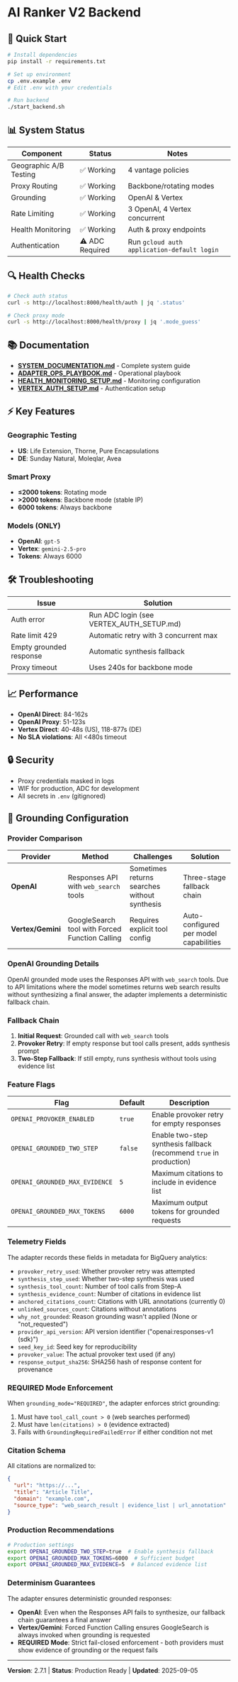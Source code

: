 # AI Ranker V2 Backend

## 🚀 Quick Start

```bash
# Install dependencies
pip install -r requirements.txt

# Set up environment
cp .env.example .env
# Edit .env with your credentials

# Run backend
./start_backend.sh
```

## 📊 System Status

| Component | Status | Notes |
|-----------|--------|-------|
| Geographic A/B Testing | ✅ Working | 4 vantage policies |
| Proxy Routing | ✅ Working | Backbone/rotating modes |
| Grounding | ✅ Working | OpenAI & Vertex |
| Rate Limiting | ✅ Working | 3 OpenAI, 4 Vertex concurrent |
| Health Monitoring | ✅ Working | Auth & proxy endpoints |
| Authentication | ⚠️ ADC Required | Run `gcloud auth application-default login` |

## 🔍 Health Checks

```bash
# Check auth status
curl -s http://localhost:8000/health/auth | jq '.status'

# Check proxy mode  
curl -s http://localhost:8000/health/proxy | jq '.mode_guess'
```

## 📚 Documentation

- **[SYSTEM_DOCUMENTATION.md](SYSTEM_DOCUMENTATION.md)** - Complete system guide
- **[ADAPTER_OPS_PLAYBOOK.md](ADAPTER_OPS_PLAYBOOK.md)** - Operational playbook
- **[HEALTH_MONITORING_SETUP.md](HEALTH_MONITORING_SETUP.md)** - Monitoring configuration
- **[VERTEX_AUTH_SETUP.md](VERTEX_AUTH_SETUP.md)** - Authentication setup

## ⚡ Key Features

### Geographic Testing
- **US**: Life Extension, Thorne, Pure Encapsulations
- **DE**: Sunday Natural, Moleqlar, Avea

### Smart Proxy
- **≤2000 tokens**: Rotating mode
- **>2000 tokens**: Backbone mode (stable IP)
- **6000 tokens**: Always backbone

### Models (ONLY)
- **OpenAI**: `gpt-5` 
- **Vertex**: `gemini-2.5-pro`
- **Tokens**: Always 6000

## 🛠️ Troubleshooting

| Issue | Solution |
|-------|----------|
| Auth error | Run ADC login (see VERTEX_AUTH_SETUP.md) |
| Rate limit 429 | Automatic retry with 3 concurrent max |
| Empty grounded response | Automatic synthesis fallback |
| Proxy timeout | Uses 240s for backbone mode |

## 📈 Performance

- **OpenAI Direct**: 84-162s
- **OpenAI Proxy**: 51-123s  
- **Vertex Direct**: 40-48s (US), 118-877s (DE)
- **No SLA violations**: All <480s timeout

## 🔒 Security

- Proxy credentials masked in logs
- WIF for production, ADC for development
- All secrets in `.env` (gitignored)

## 🔧 Grounding Configuration

### Provider Comparison

| Provider | Method | Challenges | Solution |
|----------|--------|------------|----------|
| **OpenAI** | Responses API with `web_search` tools | Sometimes returns searches without synthesis | Three-stage fallback chain |
| **Vertex/Gemini** | GoogleSearch tool with Forced Function Calling | Requires explicit tool config | Auto-configured per model capabilities |

### OpenAI Grounding Details
OpenAI grounded mode uses the Responses API with `web_search` tools. Due to API limitations where the model sometimes returns web search results without synthesizing a final answer, the adapter implements a deterministic fallback chain.

### Fallback Chain
1. **Initial Request**: Grounded call with `web_search` tools
2. **Provoker Retry**: If empty response but tool calls present, adds synthesis prompt
3. **Two-Step Fallback**: If still empty, runs synthesis without tools using evidence list

### Feature Flags

| Flag | Default | Description |
|------|---------|-------------|
| `OPENAI_PROVOKER_ENABLED` | `true` | Enable provoker retry for empty responses |
| `OPENAI_GROUNDED_TWO_STEP` | `false` | Enable two-step synthesis fallback (recommend `true` in production) |
| `OPENAI_GROUNDED_MAX_EVIDENCE` | `5` | Maximum citations to include in evidence list |
| `OPENAI_GROUNDED_MAX_TOKENS` | `6000` | Maximum output tokens for grounded requests |

### Telemetry Fields

The adapter records these fields in metadata for BigQuery analytics:

- `provoker_retry_used`: Whether provoker retry was attempted
- `synthesis_step_used`: Whether two-step synthesis was used
- `synthesis_tool_count`: Number of tool calls from Step-A
- `synthesis_evidence_count`: Number of citations in evidence list
- `anchored_citations_count`: Citations with URL annotations (currently 0)
- `unlinked_sources_count`: Citations without annotations
- `why_not_grounded`: Reason grounding wasn't applied (None or "not_requested")
- `provider_api_version`: API version identifier ("openai:responses-v1 (sdk)")
- `seed_key_id`: Seed key for reproducibility
- `provoker_value`: The actual provoker text used (if any)
- `response_output_sha256`: SHA256 hash of response content for provenance

### REQUIRED Mode Enforcement

When `grounding_mode="REQUIRED"`, the adapter enforces strict grounding:
1. Must have `tool_call_count > 0` (web searches performed)
2. Must have `len(citations) > 0` (evidence extracted)
3. Fails with `GroundingRequiredFailedError` if either condition not met

### Citation Schema

All citations are normalized to:
```json
{
  "url": "https://...",
  "title": "Article Title",
  "domain": "example.com",
  "source_type": "web_search_result | evidence_list | url_annotation"
}
```

### Production Recommendations

```bash
# Production settings
export OPENAI_GROUNDED_TWO_STEP=true  # Enable synthesis fallback
export OPENAI_GROUNDED_MAX_TOKENS=6000  # Sufficient budget
export OPENAI_GROUNDED_MAX_EVIDENCE=5  # Balanced evidence list
```

### Determinism Guarantees

The adapter ensures deterministic grounded responses:
- **OpenAI**: Even when the Responses API fails to synthesize, our fallback chain guarantees a final answer
- **Vertex/Gemini**: Forced Function Calling ensures GoogleSearch is always invoked when grounding is requested
- **REQUIRED Mode**: Strict fail-closed enforcement - both providers must show evidence of grounding or the request fails

---
**Version**: 2.7.1 | **Status**: Production Ready | **Updated**: 2025-09-05